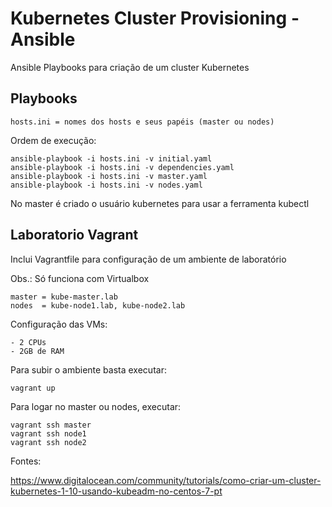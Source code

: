 # Kubernetes Cluster Provisioning - Ansible

Ansible Playbooks para criação de um cluster Kubernetes

## Playbooks

```
hosts.ini = nomes dos hosts e seus papéis (master ou nodes)
```

Ordem de execução:

```
ansible-playbook -i hosts.ini -v initial.yaml
ansible-playbook -i hosts.ini -v dependencies.yaml
ansible-playbook -i hosts.ini -v master.yaml
ansible-playbook -i hosts.ini -v nodes.yaml
```

No master é criado o usuário kubernetes para usar a ferramenta kubectl

## Laboratorio Vagrant

Inclui Vagrantfile para configuração de um ambiente de laboratório

Obs.: Só funciona com Virtualbox

```
master = kube-master.lab
nodes  = kube-node1.lab, kube-node2.lab
```

Configuração das VMs:

```
- 2 CPUs
- 2GB de RAM
```

Para subir o ambiente basta executar:

```
vagrant up
```

Para logar no master ou nodes, executar:

```
vagrant ssh master
vagrant ssh node1
vagrant ssh node2
```

Fontes:

https://www.digitalocean.com/community/tutorials/como-criar-um-cluster-kubernetes-1-10-usando-kubeadm-no-centos-7-pt
